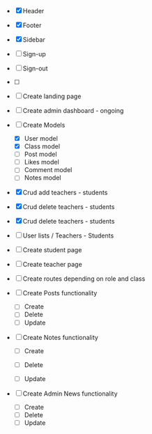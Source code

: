 - [x] Header
- [x] Footer
- [x] Sidebar
- [ ] Sign-up
- [ ] Sign-out
- [ ] 

- [ ] Create landing page

- [ ] Create admin dashboard - ongoing

- [ ] Create Models
    - [x] User model
    - [x] Class model
    - [ ] Post model
    - [ ] Likes model
    - [ ] Comment model
    - [ ] Notes model

- [x] Crud add teachers - students 

- [x] Crud delete teachers - students 

- [x] Crud delete teachers - students 

- [ ] User lists / Teachers - Students

- [ ] Create student page

- [ ] Create teacher page

- [ ] Create routes depending on role and class

- [ ] Create Posts functionality
    - [ ] Create
    - [ ] Delete
    - [ ] Update

- [ ] Create Notes functionality
    - [ ] Create
    - [ ] Delete
    - [ ] Update


- [ ] Create Admin News functionality  
    - [ ] Create
    - [ ] Delete
    - [ ] Update